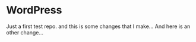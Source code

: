 WordPress
=========

Just a first test repo. and this is some changes that I make...
And here is an other change...
